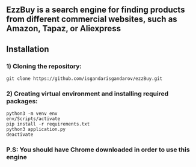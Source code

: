 ## EzzBuy is a search engine for finding products from different commercial websites, such as  Amazon, Tapaz, or Aliexpress

## Installation
### 1) Cloning the repository:
`git clone https://github.com/isgandarisgandarov/ezzBuy.git`

### 2) Creating virtual environment and installing required packages:

`python3 -m venv env`  
`env/Scripts/activate`  
`pip install -r requirements.txt`  
`python3 application.py`  
`deactivate`   

### P.S: You should have Chrome downloaded in order to use this engine

